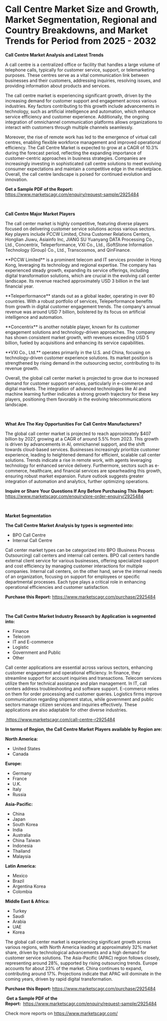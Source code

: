 <p><h1>Call Centre Market Size and Growth, Market Segmentation, Regional and Country Breakdowns, and Market Trends for Period from 2025 -  2032</h1></p><p><strong>Call Centre Market Analysis and Latest Trends</strong></p>
<p><p>A call centre is a centralized office or facility that handles a large volume of telephone calls, typically for customer service, support, or telemarketing purposes. These centres serve as a vital communication link between businesses and their customers, addressing inquiries, resolving issues, and providing information about products and services.</p><p>The call centre market is experiencing significant growth, driven by the increasing demand for customer support and engagement across various industries. Key factors contributing to this growth include advancements in technology, such as artificial intelligence and automation, which enhance service efficiency and customer experience. Additionally, the ongoing integration of omnichannel communication platforms allows organizations to interact with customers through multiple channels seamlessly.</p><p>Moreover, the rise of remote work has led to the emergence of virtual call centres, enabling flexible workforce management and improved operational efficiency. The Call Centre Market is expected to grow at a CAGR of 10.3% during the forecast period, reflecting the expanding importance of customer-centric approaches in business strategies. Companies are increasingly investing in sophisticated call centre solutions to meet evolving consumer expectations and maintain a competitive edge in the marketplace. Overall, the call centre landscape is poised for continued evolution and innovation.</p></p>
<p><strong>Get a Sample PDF of the Report:&nbsp;</strong> <a href="https://www.marketscagr.com/enquiry/request-sample/2925484?utm_campaign=1944&utm_medium=2&utm_source=Github&utm_content=ia&utm_term=12032025&utm_id=call-centre">https://www.marketscagr.com/enquiry/request-sample/2925484</a></p>
<p>&nbsp;</p>
<p><strong>Call Centre Major Market Players</strong></p>
<p><p>The call center market is highly competitive, featuring diverse players focused on delivering customer service solutions across various sectors. Key players include PCCW Limited, China Customer Relations Centers, Honglian Jiuwu, Asiainfo Inc, JIANG SU Yuanyang DATA Processing Co., Ltd., Concentrix, Teleperformance, VXI Co., Ltd., iSoftStone Information Technology (Group) Co., Ltd., Transcosmos, and QinFinance.</p><p>**PCCW Limited** is a prominent telecom and IT services provider in Hong Kong, leveraging its technology and regional expertise. The company has experienced steady growth, expanding its service offerings, including digital transformation solutions, which are crucial in the evolving call center landscape. Its revenue reached approximately USD 3 billion in the last financial year.</p><p>**Teleperformance** stands out as a global leader, operating in over 80 countries. With a robust portfolio of services, Teleperformance benefits from growth in digital customer engagement trends. The company's annual revenue was around USD 7 billion, bolstered by its focus on artificial intelligence and automation.</p><p>**Concentrix** is another notable player, known for its customer engagement solutions and technology-driven approaches. The company has shown consistent market growth, with revenues exceeding USD 5 billion, fueled by acquisitions and enhancing its service capabilities.</p><p>**VXI Co., Ltd.** operates primarily in the U.S. and China, focusing on technology-driven customer experience solutions. Its market position is strengthened by rising demand in the outsourcing sector, contributing to its revenue growth.</p><p>Overall, the global call center market is projected to grow due to increased demand for customer support services, particularly in e-commerce and digital markets. The integration of advanced technologies like AI and machine learning further indicates a strong growth trajectory for these key players, positioning them favorably in the evolving telecommunications landscape.</p></p>
<p>&nbsp;</p>
<p><strong>What Are The Key Opportunities For Call Centre Manufacturers?</strong></p>
<p><p>The global call center market is projected to reach approximately $407 billion by 2027, growing at a CAGR of around 5.5% from 2023. This growth is driven by advancements in AI, omnichannel support, and the shift towards cloud-based services. Businesses increasingly prioritize customer experience, leading to heightened demand for efficient, scalable call center solutions. Trends indicate a rise in remote work, with agents leveraging technology for enhanced service delivery. Furthermore, sectors such as e-commerce, healthcare, and financial services are spearheading this growth, ensuring robust market expansion. Future outlook suggests greater integration of automation and analytics, further optimizing operations.</p></p>
<p><strong>Inquire or Share Your Questions If Any Before Purchasing This Report:</strong> <a href="https://www.marketscagr.com/enquiry/pre-order-enquiry/2925484?utm_campaign=1944&utm_medium=2&utm_source=Github&utm_content=ia&utm_term=12032025&utm_id=call-centre">https://www.marketscagr.com/enquiry/pre-order-enquiry/2925484</a></p>
<p>&nbsp;</p>
<p><strong>Market Segmentation</strong></p>
<p><strong>The Call Centre Market Analysis by types is segmented into:</strong></p>
<p><ul><li>BPO Call Centre</li><li>Internal Call Centre</li></ul></p>
<p><p>Call center market types can be categorized into BPO (Business Process Outsourcing) call centers and internal call centers. BPO call centers handle external client service for various businesses, offering specialized support and cost efficiency by managing customer interactions for multiple companies. Internal call centers, on the other hand, serve the internal needs of an organization, focusing on support for employees or specific departmental processes. Each type plays a critical role in enhancing operational efficiencies and customer satisfaction.</p></p>
<p><strong>Purchase this Report:&nbsp;</strong><a href="https://www.marketscagr.com/purchase/2925484?utm_campaign=1944&utm_medium=2&utm_source=Github&utm_content=ia&utm_term=12032025&utm_id=call-centre">https://www.marketscagr.com/purchase/2925484</a></p>
<p>&nbsp;</p>
<p><strong>The Call Centre Market Industry Research by Application is segmented into:</strong></p>
<p><ul><li>Finance</li><li>Telecom</li><li>IT and E-commerce</li><li>Logistic</li><li>Government and Public</li><li>Other</li></ul></p>
<p><p>Call center applications are essential across various sectors, enhancing customer engagement and operational efficiency. In finance, they streamline support for account inquiries and transactions. Telecom services utilize them for technical assistance and plan management. In IT, call centers address troubleshooting and software support. E-commerce relies on them for order processing and customer queries. Logistics firms improve communication regarding shipment status, while government and public sectors manage citizen services and inquiries effectively. These applications are also adaptable for other diverse industries.</p></p>
<p><a href="https://www.marketscagr.com/call-centre-r2925484?utm_campaign=1944&utm_medium=2&utm_source=Github&utm_content=ia&utm_term=12032025&utm_id=call-centre">&nbsp;https://www.marketscagr.com/call-centre-r2925484</a></p>
<p><strong>In terms of Region, the Call Centre Market Players available by Region are:</strong></p>
<p>
    <p> <strong> North America: </strong>
        <ul>
            <li>United States</li>
            <li>Canada</li>
        </ul>
        </p> 
    <p> <strong> Europe: </strong>
        <ul>
            <li>Germany</li>
            <li>France</li>
            <li>U.K.</li>
            <li>Italy</li>
            <li>Russia</li>
        </ul>
        </p> 
    <p> <strong> Asia-Pacific: </strong>
        <ul>
            <li>China</li>
            <li>Japan</li>
            <li>South Korea</li>
            <li>India</li>
            <li>Australia</li>
            <li>China Taiwan</li>
            <li>Indonesia</li>
            <li>Thailand</li>
            <li>Malaysia</li>
        </ul>
        </p> 
    <p> <strong> Latin America: </strong>
        <ul>
            <li>Mexico</li>
            <li>Brazil</li>
            <li>Argentina Korea</li>
            <li>Colombia</li>
        </ul>
        </p> 
    <p> <strong> Middle East & Africa: </strong>
        <ul>
            <li>Turkey</li>
            <li>Saudi</li>
            <li>Arabia</li>
            <li>UAE</li>
            <li>Korea</li>
        </ul>
    </p>
    </p>
<p><p>The global call center market is experiencing significant growth across various regions, with North America leading at approximately 32% market share, driven by technological advancements and a high demand for customer service solutions. The Asia-Pacific (APAC) region follows closely, representing around 28%, supported by rising outsourcing trends. Europe accounts for about 23% of the market. China continues to expand, contributing around 17%. Projections indicate that APAC will dominate in the coming years, driven by rapid digital transformation.</p></p>
<p><strong>Purchase this Report: </strong><a href="https://www.marketscagr.com/purchase/2925484?utm_campaign=1944&utm_medium=2&utm_source=Github&utm_content=ia&utm_term=12032025&utm_id=call-centre">https://www.marketscagr.com/purchase/2925484</a></p>
<p>&nbsp;<strong>Get a Sample PDF of the Report:&nbsp;&nbsp;</strong><a href="https://www.marketscagr.com/enquiry/request-sample/2925484?utm_campaign=1944&utm_medium=2&utm_source=Github&utm_content=ia&utm_term=12032025&utm_id=call-centre">https://www.marketscagr.com/enquiry/request-sample/2925484</a></p>
<p><strong></strong></p>
<p>Check more reports on <a href="https://www.marketscagr.com/?utm_campaign=1944&utm_medium=2&utm_source=Github&utm_content=ia&utm_term=12032025&utm_id=call-centre">https://www.marketscagr.com/</a></p>